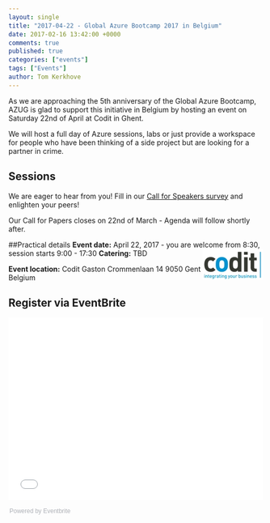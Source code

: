 ```yaml
---
layout: single
title: "2017-04-22 - Global Azure Bootcamp 2017 in Belgium"
date: 2017-02-16 13:42:00 +0000
comments: true
published: true
categories: ["events"]
tags: ["Events"]
author: Tom Kerkhove
---
```


As we are approaching the 5th anniversary of the Global Azure Bootcamp, AZUG is glad to support this initiative in Belgium by hosting an event on Saturday 22nd of April at Codit in Ghent.

We will host a full day of Azure sessions, labs or just provide a workspace for people who have been thinking of a side project but are looking for a partner in crime.

## Sessions
We are eager to hear from you! Fill in our [Call for Speakers survey](https://onedrive.live.com/survey?resid=5CFF7F4925C71F4F!81386&authkey=!APBQDaZiQ_VDh1U) and enlighten your peers!

Our Call for Papers closes on 22nd of March - Agenda will follow shortly after.

##Practical details
**Event date:** April 22, 2017 - you are welcome from 8:30, session starts 9:00 - 17:30
**Catering:** TBD
<img width="120" height="60" align="right" alt="" src="/assets/media/sponsors/logo-codit.jpg">

**Event location:**
Codit
Gaston Crommenlaan 14
9050 Gent
Belgium


## Register via EventBrite
<div style="width: 100%; text-align: left;"><iframe src="//eventbrite.com/tickets-external?eid=31226260586&amp;ref=etckt" frameborder="0" height="360" width="100%" vspace="0" hspace="0" marginheight="5" marginwidth="5" scrolling="auto" allowtransparency="true"></iframe>
<div style="font-family: Helvetica, Arial; font-size: 12px; padding: 10px 0 5px; margin: 2px; width: 100%; text-align: left;"><a class="powered-by-eb" style="color: #adb0b6; text-decoration: none;" target="_blank" href="http://www.eventbrite.com/">Powered by Eventbrite</a></div>
</div>